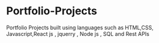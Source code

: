 # Portfolio-Projects
Portfolio Projects built using languages such as HTML,CSS, Javascript,React js , jquerry , Node js , SQL and Rest APIs

